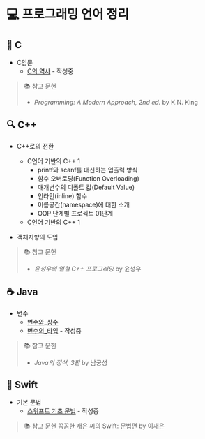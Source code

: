 # 💻 프로그래밍 언어 정리

## 🧠 C
* C입문
  * [C의 역사](C/01_C입문/01-01_C의_역사.md) - 작성중

> 📚 참고 문헌  
> * *Programming: A Modern Approach, 2nd ed.* by K.N. King

## 🔍 C++
* C++로의 전환
  * C언어 기반의 C++ 1
    * printf와 scanf를 대신하는 입출력 방식
    * 함수 오버로딩(Function Overloading)
    * 매개변수의 디폴트 값(Default Value)
    * 인라인(inline) 함수
    * 이름공간(namespace)에 대한 소개
    * OOP 단계별 프로젝트 01단계
  * C언어 기반의 C++ 1

* 객체지향의 도입

> 📚 참고 문헌
> * *윤성우의 열혈 C++ 프로그래밍* by 윤성우

## ☕ Java 
* 변수
  * [변수와_상수](Java/02_변수/02-01_변수와_상수.md)
  * [변수의_타입](Java/02_변수/02-02_변수의_타입.md) - 작성중
> 📚 참고 문헌  
> * *Java의 정석,  3판* by 남궁성

## 🍎 Swift
* 기본 문법
  * [스위프트 기초 문법](Swift/기본문법/스위프트_기초_문법.md) - 작성중
 
> 📚 참고 문헌
> 꼼꼼한 재은 씨의 Swift: 문법편 by 이재은
